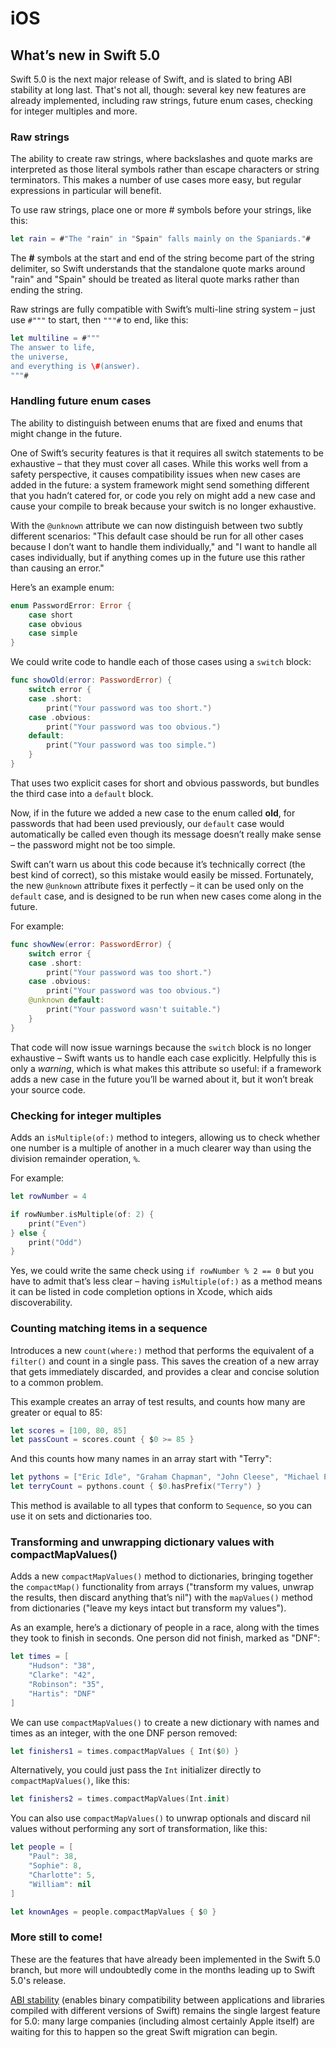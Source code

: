 # iOS

## What’s new in Swift 5.0

Swift 5.0 is the next major release of Swift, and is slated to bring ABI stability at long last. That's not all, though: several key new features are already implemented, including raw strings, future enum cases, checking for integer multiples and more.

### Raw strings
The ability to create raw strings, where backslashes and quote marks are interpreted as those literal symbols rather than escape characters or string terminators. This makes a number of use cases more easy, but regular expressions in particular will benefit.

To use raw strings, place one or more # symbols before your strings, like this:

``` swift
let rain = #"The "rain" in "Spain" falls mainly on the Spaniards."#
```

The **#** symbols at the start and end of the string become part of the string delimiter, so Swift understands that the standalone quote marks around "rain" and "Spain" should be treated as literal quote marks rather than ending the string.

Raw strings are fully compatible with Swift’s multi-line string system – just use `#"""` to start, then `"""#` to end, like this:

``` swift
let multiline = #"""
The answer to life,
the universe,
and everything is \#(answer).
"""#
```
### Handling future enum cases

The ability to distinguish between enums that are fixed and enums that might change in the future.

One of Swift’s security features is that it requires all switch statements to be exhaustive – that they must cover all cases. While this works well from a safety perspective, it causes compatibility issues when new cases are added in the future: a system framework might send something different that you hadn’t catered for, or code you rely on might add a new case and cause your compile to break because your switch is no longer exhaustive.

With the `@unknown` attribute we can now distinguish between two subtly different scenarios: "This default case should be run for all other cases because I don’t want to handle them individually," and "I want to handle all cases individually, but if anything comes up in the future use this rather than causing an error."

Here’s an example enum:

``` swift
enum PasswordError: Error {
    case short
    case obvious
    case simple
}
```

We could write code to handle each of those cases using a `switch` block:

``` swift
func showOld(error: PasswordError) {
    switch error {
    case .short:
        print("Your password was too short.")
    case .obvious:
        print("Your password was too obvious.")
    default:
        print("Your password was too simple.")
    }
}
```

That uses two explicit cases for short and obvious passwords, but bundles the third case into a `default` block.

Now, if in the future we added a new case to the enum called **old**, for passwords that had been used previously, our `default` case would automatically be called even though its message doesn’t really make sense – the password might not be too simple.

Swift can’t warn us about this code because it’s technically correct (the best kind of correct), so this mistake would easily be missed. Fortunately, the new `@unknown` attribute fixes it perfectly – it can be used only on the `default` case, and is designed to be run when new cases come along in the future.

For example:

``` swift
func showNew(error: PasswordError) {
    switch error {
    case .short:
        print("Your password was too short.")
    case .obvious:
        print("Your password was too obvious.")
    @unknown default:
        print("Your password wasn't suitable.")
    }
}
```

That code will now issue warnings because the `switch` block is no longer exhaustive – Swift wants us to handle each case explicitly. Helpfully this is only a *warning*, which is what makes this attribute so useful: if a framework adds a new case in the future you’ll be warned about it, but it won’t break your source code.

### Checking for integer multiples

Adds an `isMultiple(of:)` method to integers, allowing us to check whether one number is a multiple of another in a much clearer way than using the division remainder operation, `%`.

For example:

``` swift
let rowNumber = 4

if rowNumber.isMultiple(of: 2) {
    print("Even")
} else {
    print("Odd")
}
```

Yes, we could write the same check using `if rowNumber % 2 == 0` but you have to admit that’s less clear – having `isMultiple(of:)` as a method means it can be listed in code completion options in Xcode, which aids discoverability.

### Counting matching items in a sequence

Introduces a new `count(where:)` method that performs the equivalent of a `filter()` and count in a single pass. This saves the creation of a new array that gets immediately discarded, and provides a clear and concise solution to a common problem.

This example creates an array of test results, and counts how many are greater or equal to 85:

``` swift
let scores = [100, 80, 85]
let passCount = scores.count { $0 >= 85 }
```

And this counts how many names in an array start with "Terry":

``` swift
let pythons = ["Eric Idle", "Graham Chapman", "John Cleese", "Michael Palin", "Terry Gilliam", "Terry Jones"]
let terryCount = pythons.count { $0.hasPrefix("Terry") }
```

This method is available to all types that conform to `Sequence`, so you can use it on sets and dictionaries too.

### Transforming and unwrapping dictionary values with compactMapValues()

Adds a new `compactMapValues()` method to dictionaries, bringing together the `compactMap()` functionality from arrays ("transform my values, unwrap the results, then discard anything that’s nil") with the `mapValues()` method from dictionaries ("leave my keys intact but transform my values").

As an example, here’s a dictionary of people in a race, along with the times they took to finish in seconds. One person did not finish, marked as "DNF":

``` swift
let times = [
    "Hudson": "38",
    "Clarke": "42",
    "Robinson": "35",
    "Hartis": "DNF"
]
```

We can use `compactMapValues()` to create a new dictionary with names and times as an integer, with the one DNF person removed:

``` swift
let finishers1 = times.compactMapValues { Int($0) }
```

Alternatively, you could just pass the `Int` initializer directly to `compactMapValues()`, like this:

``` swift
let finishers2 = times.compactMapValues(Int.init)
```

You can also use `compactMapValues()` to unwrap optionals and discard nil values without performing any sort of transformation, like this:

``` swift
let people = [
    "Paul": 38,
    "Sophie": 8,
    "Charlotte": 5,
    "William": nil
]

let knownAges = people.compactMapValues { $0 }
```

### More still to come!

These are the features that have already been implemented in the Swift 5.0 branch, but more will undoubtedly come in the months leading up to Swift 5.0's release.

[ABI stability](https://swift.org/abi-stability/) (enables binary compatibility between applications and libraries compiled with different versions of Swift) remains the single largest feature for 5.0: many large companies (including almost certainly Apple itself) are waiting for this to happen so the great Swift migration can begin.






